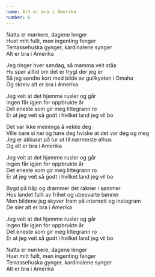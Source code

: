 ```yaml
---
name: Alt er bra i Amerika
number: 6
---
```


Natta er mørkere, dagene lenger  
Huet mitt fullt, men ingenting fenger  
Terrassehuska gynger, kardinalene synger  
Alt er bra i Amerika

Jeg ringer hver søndag, så mamma veit ståa  
Hu spør alltid om det er trygt der jeg er  
Så jeg sendte kort med bilde av gullkysten i Omaha  
Og skreiv alt er bra i Amerika

Jeg veit at det hjemme rusler og går  
Ingen får igjen for oppbrukte år  
Det eneste som gir meg littegrann ro  
Er at jeg veit så godt i hvilket land jeg vil bo

Det var ikke meininga å vekke deg  
Ville bare si hei og høre deg hviske at det var deg og meg  
Jeg er akkurat på tur ut til nærmeste ølhus  
Og alt er bra i Amerika

Jeg veit at det hjemme rusler og går  
Ingen får igjen for oppbrukte år  
Det eneste som gir meg littegrann ro  
Er at jeg veit så godt i hvilket land jeg vil bo

Bygd på håp og drømmer det rakner i sømmer  
Hos landet fullt av frihet og ubesvarte bønner  
Men bildene jeg skyver fram på internett og instagram  
De sier alt er bra i Amerika

Jeg veit at det hjemme rusler og går  
Ingen får igjen for oppbrukte år  
Det eneste som gir meg littegrann ro  
Er at jeg veit så godt i hvilket land jeg vil bo

Natta er mørkere, dagene lenger  
Huet mitt fullt, men ingenting fenger  
Terrassehuska gynger, kardinalene synger  
Alt er bra i Amerika
